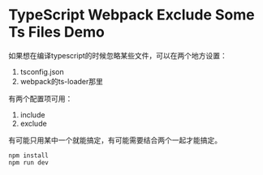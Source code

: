 TypeScript Webpack Exclude Some Ts Files Demo
=============================================

如果想在编译typescript的时候忽略某些文件，可以在两个地方设置：

1. tsconfig.json
2. webpack的ts-loader那里

有两个配置项可用：

1. include
2. exclude

有可能只用某中一个就能搞定，有可能需要结合两个一起才能搞定。

```
npm install
npm run dev
```
